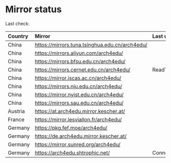 <script src="./time.js"></script>
# Mirror status
Last check: <script type="text/javascript">localize(1760387192.0486622);</script>

|Country|Mirror|Last update|
|:------|:-----|:----------|
|China|https://mirrors.tuna.tsinghua.edu.cn/arch4edu/|<script type="text/javascript">localize(1760381009);</script>|
|China|https://mirrors.aliyun.com/arch4edu/|<script type="text/javascript">localize(1760338261);</script>|
|China|https://mirrors.bfsu.edu.cn/arch4edu/|<script type="text/javascript">localize(1760338261);</script>|
|China|https://mirrors.cernet.edu.cn/arch4edu/|ReadTimeout|
|China|https://mirror.iscas.ac.cn/arch4edu/|<script type="text/javascript">localize(1760381009);</script>|
|China|https://mirrors.nju.edu.cn/arch4edu/|<script type="text/javascript">localize(1760294415);</script>|
|China|https://mirror.nyist.edu.cn/arch4edu/|<script type="text/javascript">localize(1760338261);</script>|
|China|https://mirrors.sau.edu.cn/arch4edu/|<script type="text/javascript">localize(1756795646);</script>|
|Austria|https://at.arch4edu.mirror.kescher.at/|<script type="text/javascript">localize(1760381009);</script>|
|France|https://mirror.lesviallon.fr/arch4edu/|<script type="text/javascript">localize(1760338261);</script>|
|Germany|https://pkg.fef.moe/arch4edu/|<script type="text/javascript">localize(1760381009);</script>|
|Germany|https://de.arch4edu.mirror.kescher.at/|<script type="text/javascript">localize(1760381009);</script>|
|Germany|https://mirror.sunred.org/arch4edu/|<script type="text/javascript">localize(1760338261);</script>|
|Germany|https://arch4edu.shtrophic.net/|ConnectionError|

<script src="./tablefilter/tablefilter.js"></script>
<script src="./table.js"></script>